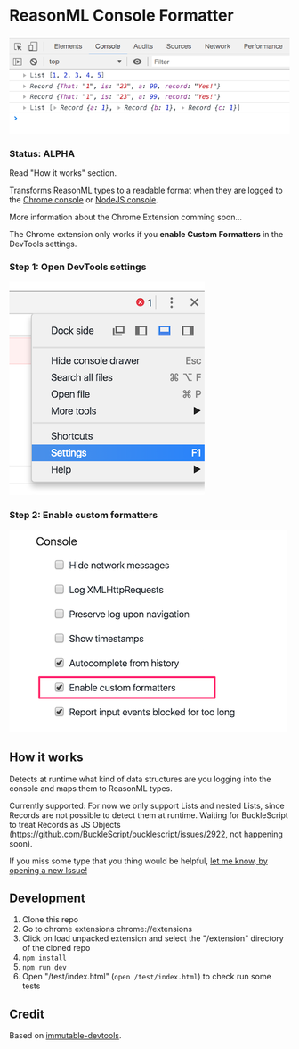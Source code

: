 # ReasonML Console Formatter

![](./docs/demo.png)

### Status: ALPHA
Read "How it works" section.

Transforms ReasonML types to a readable format when they are logged to the [Chrome console](https://developers.google.com/web/tools/chrome-devtools/console/?hl=es) or [NodeJS console](https://nodejs.org/api/console.html).

More information about the Chrome Extension comming soon...

The Chrome extension only works if you **enable Custom Formatters** in the DevTools settings.

### Step 1: Open DevTools settings

![](./docs/chrome-settings.png)

### Step 2: Enable custom formatters

![](./docs/chrome-enable-custom-formatters.png)

## How it works

Detects at runtime what kind of data structures are you logging into the console and maps them to ReasonML types.

Currently supported:
For now we only support Lists and nested Lists, since Records are not possible to detect them at runtime. Waiting for BuckleScript to treat Records as JS Objects (https://github.com/BuckleScript/bucklescript/issues/2922, not happening soon).

If you miss some type that you thing would be helpful, [let me know, by opening a new Issue!](https://github.com/davesnx/reason-formatter/issues/new)

## Development

1. Clone this repo
2. Go to chrome extensions chrome://extensions
3. Click on load unpacked extension and select the "/extension" directory of the cloned repo
4. `npm install`
5. `npm run dev`
6. Open "/test/index.html" (`open /test/index.html`) to check run some tests

## Credit

Based on [immutable-devtools](https://github.com/andrewdavey/immutable-devtools).
